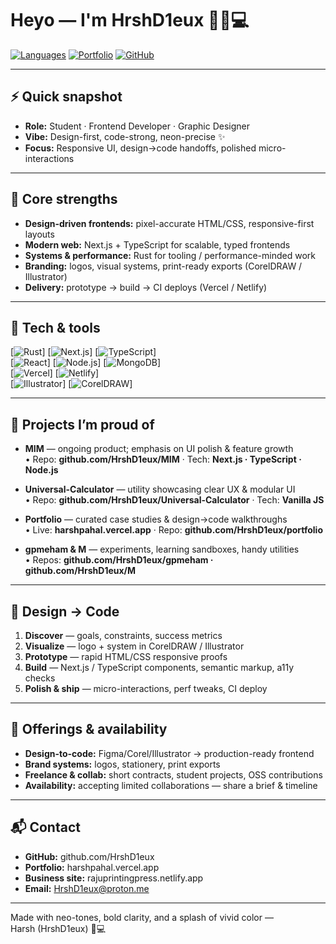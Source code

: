 # Heyo — I'm HrshD1eux 👋🎨💻

[![Languages](https://img.shields.io/badge/Languages-Rust·Next.js·TypeScript-7C3AED?style=for-the-badge&logo=rust&logoColor=white)]()
[![Portfolio](https://img.shields.io/badge/Portfolio-harshpahal.vercel.app-00E5CF?style=for-the-badge&logo=vercel&logoColor=white)](https://harshpahal.vercel.app)
[![GitHub](https://img.shields.io/badge/GitHub-github.com%2FHrshD1eux-181717?style=for-the-badge&logo=github&logoColor=white)](https://github.com/HrshD1eux)


---

## ⚡ Quick snapshot
- **Role:** Student · Frontend Developer · Graphic Designer  
- **Vibe:** Design-first, code-strong, neon-precise ✨  
- **Focus:** Responsive UI, design→code handoffs, polished micro-interactions

---

## 🔧 Core strengths
- **Design-driven frontends:** pixel-accurate HTML/CSS, responsive-first layouts  
- **Modern web:** Next.js + TypeScript for scalable, typed frontends  
- **Systems & performance:** Rust for tooling / performance-minded work  
- **Branding:** logos, visual systems, print-ready exports (CorelDRAW / Illustrator)  
- **Delivery:** prototype → build → CI deploys (Vercel / Netlify)

---

## 🧰 Tech & tools
[![Rust](https://img.shields.io/badge/Rust-000000?style=flat&logo=rust&logoColor=white)] [![Next.js](https://img.shields.io/badge/Next.js-000000?style=flat&logo=nextdotjs&logoColor=white)] [![TypeScript](https://img.shields.io/badge/TypeScript-3178C6?style=flat&logo=typescript&logoColor=white)]  
[![React](https://img.shields.io/badge/React-61DAFB?style=flat&logo=react&logoColor=black)] [![Node.js](https://img.shields.io/badge/Node.js-339933?style=flat&logo=node.js&logoColor=white)] [![MongoDB](https://img.shields.io/badge/MongoDB-47A248?style=flat&logo=mongodb&logoColor=white)]  
[![Vercel](https://img.shields.io/badge/Vercel-000000?style=flat&logo=vercel&logoColor=white)] [![Netlify](https://img.shields.io/badge/Netlify-00C7B7?style=flat&logo=netlify&logoColor=white)]  
[![Illustrator](https://img.shields.io/badge/Illustrator-FF9A00?style=flat&logo=adobe&logoColor=white)] [![CorelDRAW](https://img.shields.io/badge/CorelDRAW-00ADEF?style=flat&logo=coreldraw&logoColor=white)]

---

## 🚀 Projects I’m proud of
- **MIM** — ongoing product; emphasis on UI polish & feature growth  
  • Repo: **github.com/HrshD1eux/MIM** · Tech: **Next.js · TypeScript · Node.js**

- **Universal-Calculator** — utility showcasing clear UX & modular UI  
  • Repo: **github.com/HrshD1eux/Universal-Calculator** · Tech: **Vanilla JS**

- **Portfolio** — curated case studies & design→code walkthroughs  
  • Live: **harshpahal.vercel.app** · Repo: **github.com/HrshD1eux/portfolio**

- **gpmeham & M** — experiments, learning sandboxes, handy utilities  
  • Repos: **github.com/HrshD1eux/gpmeham · github.com/HrshD1eux/M**

---

## 🧭 Design → Code
1. **Discover** — goals, constraints, success metrics  
2. **Visualize** — logo + system in CorelDRAW / Illustrator  
3. **Prototype** — rapid HTML/CSS responsive proofs  
4. **Build** — Next.js / TypeScript components, semantic markup, a11y checks  
5. **Polish & ship** — micro-interactions, perf tweaks, CI deploy

---

## 💼 Offerings & availability
- **Design-to-code:** Figma/Corel/Illustrator → production-ready frontend  
- **Brand systems:** logos, stationery, print exports  
- **Freelance & collab:** short contracts, student projects, OSS contributions  
- **Availability:** accepting limited collaborations — share a brief & timeline

---

## 📬 Contact
- **GitHub:** github.com/HrshD1eux  
- **Portfolio:** harshpahal.vercel.app  
- **Business site:** rajuprintingpress.netlify.app
- **Email:** HrshD1eux@proton.me

---

Made with neo-tones, bold clarity, and a splash of vivid color —  
Harsh (HrshD1eux) 🎨💻

